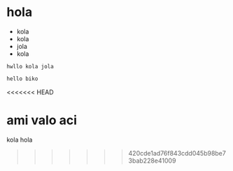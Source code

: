 # hola

* kola
* kola
* jola
* kola

``` hwllo kola jola ```

```sh
hello biko
```
<<<<<<< HEAD

ami valo aci
=======
kola hola
>>>>>>> 420cde1ad76f843cdd045b98be73bab228e41009
